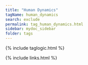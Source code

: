 ```yaml
---
title: "Human Dynamics"
tagName: human_dynamics
search: exclude
permalink: tag_human_dynamics.html
sidebar: mydoc_sidebar
folder: tags
---
```

{% include taglogic.html %}

{% include links.html %}